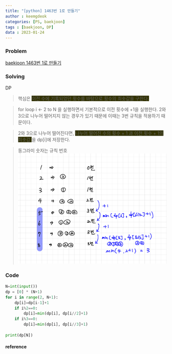 ```yaml
---
title: "[python] 1463번 1로 만들기"
author : keemgdeok
categories: [PS, baekjoon]
tags : [baekjoon, DP]
data : 2023-01-24
---
```



### Problem
[baekjoon 1463번 1로 만들기](https://www.acmicpc.net/problem/1463)


### Solving
DP
> 핵심은 <span style="background-color:#333300">이전 수에 기록되었던 횟수를 바탕으로 횟수의 최솟값을 구한다. </span>

> for loop i ← 2 to N 을 실행하면서 기본적으로 이전 횟수에 +1을 실행한다.
> 2와 3으로 나누어 떨어지지 않는 경우가 있기 때문에 이때는 3번 규칙을 적용하기 때문이다.

> 2와 3으로 나누어 떨어진다면, <span style="background-color:#333300"> 나누어 떨어진 수의 횟수 + 1 과 이전 횟수 + 1의 최솟값 </span> 을 dp[i]에 저장한다.

> 동그라미 숫자는 규칙 번호
![1463](/assets/img/1463.png) 



### Code
```py
N=int(input())
dp = [0] * (N+1)
for i in range(2, N+1):
    dp[i]=dp[i-1]+1
    if i%2==0:
        dp[i]=min(dp[i], dp[i//2]+1)
    if i%3==0:
        dp[i]=min(dp[i], dp[i//3]+1)

print(dp[N])
```


#### reference



